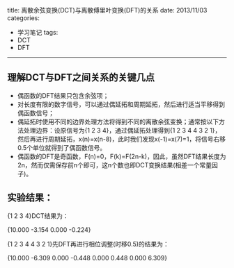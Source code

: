 title: 离散余弦变换(DCT)与离散傅里叶变换(DFT)的关系
date: 2013/11/03
categories:
- 学习笔记
tags: 
- DCT
- DFT
---

## 理解DCT与DFT之间关系的关键几点

- 偶函数的DFT结果只包含余弦项；
- 对长度有限的数字信号，可以通过偶延拓和周期延拓，然后进行适当平移得到偶函数信号；
- 偶延拓时使用不同的边界处理方法将得到不同的离散余弦变换；通常按以下方法处理边界：设原信号为{1 2 3 4}，通过偶延拓处理得到{1 2 3 4 4 3 2 1}，然后再进行周期延拓，x(n)=x(n-8)，此时我们发现x(-1)=x(7)=1，将信号右移0.5个单位就得到了偶函数信号。
- 偶函数的DFT是奇函数，F(n)=0，F(k)=F(2n-k)，因此，虽然DFT结果长度为2n，然而仅需保存前n个即可，这n个数也即DCT变换结果(相差一个常量因子)。

## 实验结果：

{1 2 3 4}DCT结果为：

{10.000    -3.154    0.000    -0.224}

{1 2 3 4 4 3 2 1}先DFT再进行相位调整(时移0.5)的结果为：

{10.000    -6.309    0.000    -0.448    0.000    0.448    0.000    6.309}





